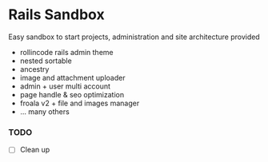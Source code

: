 Rails Sandbox
=============

Easy sandbox to start projects, administration and site architecture provided

- rollincode rails admin theme
- nested sortable
- ancestry
- image and attachment uploader
- admin + user multi account
- page handle & seo optimization
- froala v2 + file and images manager
- ... many others

### TODO ###

- [ ] Clean up
